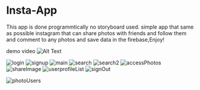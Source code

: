 # Insta-App
This app is done programmtically no storyboard used.
simple app that same as possible instagram that can share photos with friends and follow them and comment to any photos and save data in the firebase,Enjoy!

demo video
![Alt Text](https://j.gifs.com/0Y33lX.gif)

![login](https://user-images.githubusercontent.com/34996617/57174737-9ac55a80-6e43-11e9-9c26-34b134326e02.png)
![signup](https://user-images.githubusercontent.com/34996617/57174739-9dc04b00-6e43-11e9-93f1-d8997501507c.png)
![main](https://user-images.githubusercontent.com/34996617/57174742-a4e75900-6e43-11e9-8bed-3cca63560c52.png)
![search](https://user-images.githubusercontent.com/34996617/57174745-a87ae000-6e43-11e9-9462-658f25f476a2.png)
![search2](https://user-images.githubusercontent.com/34996617/57174749-ae70c100-6e43-11e9-8f69-d4268d5a1313.png)
![accessPhotos](https://user-images.githubusercontent.com/34996617/57174747-ad3f9400-6e43-11e9-8d9c-c768f00dd2df.png)
![shareImage](https://user-images.githubusercontent.com/34996617/57174751-b0d31b00-6e43-11e9-8661-fa7b8aae1a83.png)
![userprofileList](https://user-images.githubusercontent.com/34996617/57174753-b4ff3880-6e43-11e9-9030-43cf16926e68.png)
![signOut](https://user-images.githubusercontent.com/34996617/57174758-c8120880-6e43-11e9-9a13-3f768ce0ba83.png)

![photoUsers](https://user-images.githubusercontent.com/34996617/57174748-add82a80-6e43-11e9-9e14-7001a6f19daa.png)


